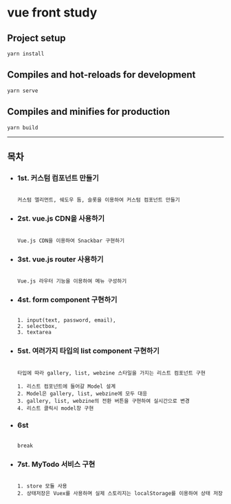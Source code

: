 # vue front study 

## Project setup 

    yarn install
  

## Compiles and hot-reloads for development

    yarn serve


## Compiles and minifies for production

    yarn build


----------------------------

## 목차

* ### 1st. 커스텀 컴포넌트 만들기
    ```
    
    커스텀 엘리먼트, 쉐도우 돔, 슬롯을 이용하여 커스텀 컴포넌트 만들기
    
    ```
    
* ### 2st. vue.js CDN을 사용하기
    ```
    
    Vue.js CDN을 이용하여 Snackbar 구현하기
    
    ```
    
* ### 3st. vue.js router 사용하기
    ```
    
    Vue.js 라우터 기능을 이용하여 메뉴 구성하기
    
    ```
    
* ### 4st. form component 구현하기
    ```
    
    1. input(text, password, email),
    2. selectbox,
    3. textarea
    
    ```
    
* ### 5st. 여러가지 타입의 list component 구현하기
    ```
    
    타입에 따라 gallery, list, webzine 스타일을 가지는 리스트 컴포넌트 구현
    
    1. 리스트 컴포넌트에 들어갈 Model 설계
    2. Model은 gallery, list, webzine에 모두 대응
    3. gallery, list, webzine의 전환 버튼을 구현하여 실시간으로 변경
    4. 리스트 클릭시 model창 구현
    
    ```
    
* ### 6st
    ```
    
    break
    
    ```
    
* ### 7st.  MyTodo 서비스 구현
    ```
    
    1. store 모듈 사용
    2. 상태저장은 Vuex를 사용하며 실제 스토리지는 localStorage를 이용하여 상태 저장
    
    ```
    
    
    
    
